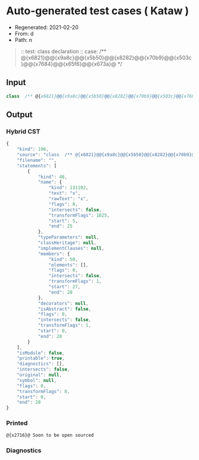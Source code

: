 # Auto-generated test cases ( Kataw )
- Regenerated: 2021-02-20
- From: d
- Path: n
> :: test: class declaration
> :: case:  /** @{x6821}@@{x9a8c}@@{x5b50}@@{x8282}@@{x70b9}@@{x503c}@@{x7684}@@{x65f6}@@{x673a}@ */
## Input

`````js
class  /** @{x6821}@@{x9a8c}@@{x5b50}@@{x8282}@@{x70b9}@@{x503c}@@{x7684}@@{x65f6}@@{x673a}@ */ x {}
`````

## Output

### Hybrid CST


```javascript
{
    "kind": 196,
    "source": "class  /** @{x6821}@@{x9a8c}@@{x5b50}@@{x8282}@@{x70b9}@@{x503c}@@{x7684}@@{x65f6}@@{x673a}@ */ x {}",
    "filename": "",
    "statements": [
        {
            "kind": 48,
            "name": {
                "kind": 131102,
                "text": "x",
                "rawText": "x",
                "flags": 0,
                "intersects": false,
                "transformFlags": 1025,
                "start": 5,
                "end": 25
            },
            "typeParameters": null,
            "classHeritage": null,
            "implementClauses": null,
            "members": {
                "kind": 50,
                "elements": [],
                "flags": 0,
                "intersects": false,
                "transformFlags": 1,
                "start": 27,
                "end": 28
            },
            "decorators": null,
            "isAbstract": false,
            "flags": 0,
            "intersects": false,
            "transformFlags": 1,
            "start": 0,
            "end": 28
        }
    ],
    "isModule": false,
    "printable": true,
    "diagnostics": [],
    "intersects": false,
    "original": null,
    "symbol": null,
    "flags": 0,
    "transformFlags": 0,
    "start": 0,
    "end": 28
}
```

  
### Printed


```javascript
@{x2716}@ Soon to be open sourced
```

  
### Diagnostics


```javascript

```

